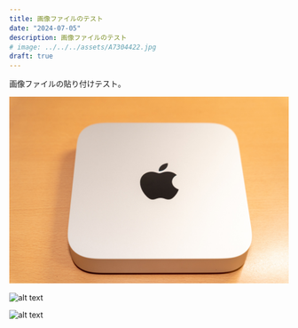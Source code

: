 ```yaml
---
title: 画像ファイルのテスト
date: "2024-07-05"
description: 画像ファイルのテスト
# image: ../../../assets/A7304422.jpg
draft: true
---
```


画像ファイルの貼り付けテスト。

![alt text](../../../assets/A7304422.jpg)

![alt text](@/assets/A7304430.jpg)

![alt text](@/assets/A7309995.jpg)
